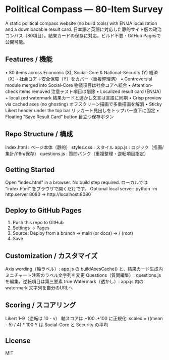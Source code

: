 # Political Compass — 80-Item Survey

A static political compass website (no build tools) with EN/JA localization and a downloadable result card.
日本語と英語に対応した静的サイト版の政治コンパス（80項目）。結果カードの保存に対応。ビルド不要・GitHub Pagesで公開可能。

## Features / 機能 
• 80 items across Economic (X), Social-Core & National-Security (Y)
  経済（X）・社会コア＋安全保障（Y）をカバー（重複整理済）
• Controversial module merged into Social-Core
  物議項目は社会コアへ統合
• Attention-check items removed
  注意テスト項目は削除
• Localized result card (EN/JA) + localized watermark
  結果カードと透かし文言は言語に同期
• Crisp preview via cached axes (no ghosting)
  オフスクリーン描画で多重描画を解消
• Sticky Likert header under the top bar
  リッカート見出しをトップバー直下に固定
• Floating “Save Result Card” button
  目立つ保存ボタン

## Repo Structure / 構成
index.html    : ページ本体（静的）
styles.css    : スタイル
app.js        : ロジック（描画/集計/i18n/保存）
questions.js  : 質問バンク（重複整理・逆転項目指定）

## Getting Started
Open “index.html” in a browser. No build step required.
ローカルでは “index.html” をブラウザで開くだけです。
Optional local server: python -m http.server 8080  →  http://localhost:8080

## Deploy to GitHub Pages
1) Push this repo to GitHub
2) Settings → Pages
3) Source: Deploy from a branch → main (or docs) → / (root)
4) Save

## Customization / カスタマイズ
Axis wording（軸ラベル）: app.js の buildAxesCache() と、結果カード生成内ミニチャート注釈のラベル文字列を変更
Questions（質問編集）: questions.js を編集。逆転項目は第三要素 true
Watermark（透かし）: app.js 内の watermark 文字列を自分のURLへ

## Scoring / スコアリング
Likert 1–9（逆転は 10 - v）
軸スコアは −100..+100 に正規化: scaled = ((mean - 5) / 4) * 100
Y は Social-Core と Security の平均

## License
MIT
